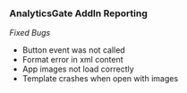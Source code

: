 ### AnalyticsGate AddIn Reporting

*Fixed Bugs*
- Button event was not called
- Format error in xml content
- App images not load correctly
- Template crashes when open with images
